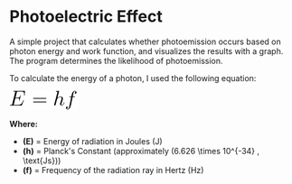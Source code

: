 # Photoelectric Effect

A simple project that calculates whether photoemission occurs based on photon energy and work function, and visualizes the results with a graph. The program determines the likelihood of photoemission.

To calculate the energy of a photon, I used the following equation:

![Photon Energy Equation](./images/EK.png)

**Where:**  
- **\(E\)** = Energy of radiation in Joules (J)  
- **\(h\)** = Planck's Constant (approximately \(6.626 \times 10^{-34} \, \text{Js}\))  
- **\(f\)** = Frequency of the radiation ray in Hertz (Hz)  
